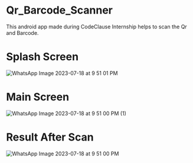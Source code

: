# Qr_Barcode_Scanner
This android app made during CodeClause Internship helps to scan the Qr and Barcode.

# Splash Screen

![WhatsApp Image 2023-07-18 at 9 51 01 PM](https://github.com/aniket777984/Qr_Barcode_Scanner/assets/98917933/0ed4632e-1e1d-4351-aa48-0e5c4313246a)

# Main Screen

![WhatsApp Image 2023-07-18 at 9 51 00 PM (1)](https://github.com/aniket777984/Qr_Barcode_Scanner/assets/98917933/64fdc359-b08c-4900-8ac6-3da817003f24)

# Result After Scan


![WhatsApp Image 2023-07-18 at 9 51 00 PM](https://github.com/aniket777984/Qr_Barcode_Scanner/assets/98917933/fa9e311e-9a5e-4f54-b934-4ee7bcfde4ff)

